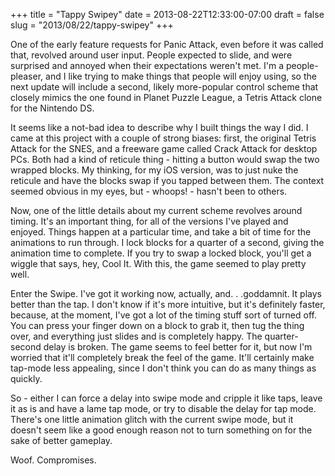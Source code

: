 +++
title = "Tappy Swipey"
date = 2013-08-22T12:33:00-07:00
draft = false
slug = "2013/08/22/tappy-swipey"
+++

One of the early feature requests for Panic Attack, even before it was called that, revolved around user input.  People expected to slide, and were surprised and annoyed when their expectations weren't met.  I'm a people-pleaser, and I like trying to make things that people will enjoy using, so the next update will include a second, likely more-popular control scheme that closely mimics the one found in Planet Puzzle League, a Tetris Attack clone for the Nintendo DS.

It seems like a not-bad idea to describe why I built things the way I did.  I came at this project with a couple of strong biases: first, the original Tetris Attack for the SNES, and a freeware game called Crack Attack for desktop PCs.  Both had a kind of reticule thing - hitting a button would swap the two wrapped blocks.  My thinking, for my iOS version, was to just nuke the reticule and have the blocks swap if you tapped between them.  The context seemed obvious in my eyes, but - whoops! - hasn't been to others.

Now, one of the little details about my current scheme revolves around timing.  It's an important thing, for all of the versions I've played and enjoyed.  Things happen at a particular time, and take a bit of time for the animations to run through.  I lock blocks for a quarter of a second, giving the animation time to complete.  If you try to swap a locked block, you'll get a wiggle that says, hey, Cool It.  With this, the game seemed to play pretty well.

Enter the Swipe.  I've got it working now, actually, and. . .goddamnit.  It plays better than the tap.  I don't know if it's more intuitive, but it's definitely faster, because, at the moment, I've got a lot of the timing stuff sort of turned off.  You can press your finger down on a block to grab it, then tug the thing over, and everything just slides and is completely happy.  The quarter-second delay is broken.  The game seems to feel better for it, but now I'm worried that it'll completely break the feel of the game.  It'll certainly make tap-mode less appealing, since I don't think you can do as many things as quickly.

So - either I can force a delay into swipe mode and cripple it like taps, leave it as is and have a lame tap mode, or try to disable the delay for tap mode.  There's one little animation glitch with the current swipe mode, but it doesn't seem like a good enough reason not to turn something on for the sake of better gameplay.

Woof.  Compromises.
